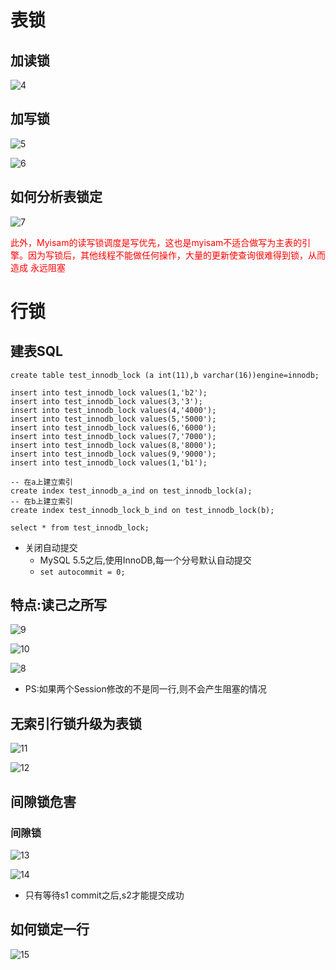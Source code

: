 # 表锁
## 加读锁

![4](https://xiongshengyu-1256692535.cos.ap-beijing.myqcloud.com/photos/4.png)


## 加写锁
![5](https://xiongshengyu-1256692535.cos.ap-beijing.myqcloud.com/photos/5.png)

![6](https://xiongshengyu-1256692535.cos.ap-beijing.myqcloud.com/photos/6.png)

## 如何分析表锁定
![7](https://xiongshengyu-1256692535.cos.ap-beijing.myqcloud.com/photos/7.png)

<font color=red>此外，Myisam的读写锁调度是写优先，这也是myisam不适合做写为主表的引擎。因为写锁后，其他线程不能做任何操作，大量的更新使查询很难得到锁，从而造成 永远阻塞</font>


# 行锁
## 建表SQL
```
create table test_innodb_lock (a int(11),b varchar(16))engine=innodb;
 
insert into test_innodb_lock values(1,'b2');
insert into test_innodb_lock values(3,'3');
insert into test_innodb_lock values(4,'4000');
insert into test_innodb_lock values(5,'5000');
insert into test_innodb_lock values(6,'6000');
insert into test_innodb_lock values(7,'7000');
insert into test_innodb_lock values(8,'8000');
insert into test_innodb_lock values(9,'9000');
insert into test_innodb_lock values(1,'b1');

-- 在a上建立索引
create index test_innodb_a_ind on test_innodb_lock(a);
-- 在b上建立索引
create index test_innodb_lock_b_ind on test_innodb_lock(b);
 
select * from test_innodb_lock;

```

- 关闭自动提交
    - MySQL 5.5之后,使用InnoDB,每一个分号默认自动提交
    - ```set autocommit = 0;```
## 特点:读己之所写

![9](https://xiongshengyu-1256692535.cos.ap-beijing.myqcloud.com/photos/9.png)


![10](https://xiongshengyu-1256692535.cos.ap-beijing.myqcloud.com/photos/10.png)

![8](https://xiongshengyu-1256692535.cos.ap-beijing.myqcloud.com/photos/8.png)

- PS:如果两个Session修改的不是同一行,则不会产生阻塞的情况


## 无索引行锁升级为表锁

![11](https://xiongshengyu-1256692535.cos.ap-beijing.myqcloud.com/photos/11.png)


![12](https://xiongshengyu-1256692535.cos.ap-beijing.myqcloud.com/photos/12.png)

## 间隙锁危害
### 间隙锁

![13](https://xiongshengyu-1256692535.cos.ap-beijing.myqcloud.com/photos/13.png)

![14](https://xiongshengyu-1256692535.cos.ap-beijing.myqcloud.com/photos/14.png)

- 只有等待s1 commit之后,s2才能提交成功

## 如何锁定一行

![15](https://xiongshengyu-1256692535.cos.ap-beijing.myqcloud.com/photos/15.png)